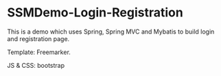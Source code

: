 # SSMDemo-Login-Registration

This is a demo which uses Spring, Spring MVC and Mybatis to build login and registration page.

Template: Freemarker.

JS & CSS: bootstrap
